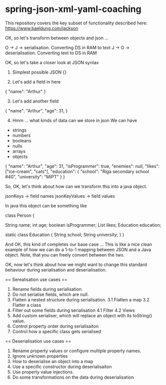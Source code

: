 # spring-json-xml-yaml-coaching

This repository covers the key subset of functionality
described here: https://www.baeldung.com/jackson

OK, so let's transform between objects and json ...

O -> J -> serialisation. Converting DS in RAM to text
J -> O -> deserialisation. Converting text to DS in RAM

OK, so let's take a closer look at JSON syntax

1. Simplest possible JSON
{}

2. Let's add a field in here

{
  "name": "Arthur"
}

3. Let's add another field

{
  "name": "Arthur",
  "age": 31,
}

4. Hmm ... what kinds of data can we store in json
We can have
- strings
- numbers
- booleans
- nulls
- arrays
- objects

{
  "name": "Arthur",
  "age": 31,
  "isProgrammer": true,
  "enemies": null,
  "likes": ["ice-cream", "cats"],
  "education": {
     "school": "Riga secondary school #40",
     "university": "MIPT"
  }
}


So, OK, let's think about how can we transform this into a java object.

jsonKeys -> field names
jsonKeyValues -> field values

In java this object can be something like

class Person {

  String name;
  int age;
  boolean isProgrammer;
  List<String> likes;
  Education education;

  static class Education {
     String school;
     String university;
  }
}

And OK, this kind of completes our base case ...
This is like a nice clean example of how we can do a 1-to-1 mapping between
JSON and a Java object. Note, that you can freely convert between the two.

OK, now let's think about how we might want to change this standard
behaviour during serialisation and deserialisation.

== Serealisation use cases ==
1. Rename fields during serialisation.
2. Do not serialise fields, which are null.
3. Flatten a nested structure during serialisation.
  3.1 Flatten a map
  3.2 Flatter a class
4. Filter out some fields during serialisation
  4.1 Filter
  4.2 Views
5. Add custom serialiser, which will replace an object with its toString() value.
6. Control property order during serialisaiton
7. Control how a specific class gets serialised

== Deserialisation use cases ==
1. Rename property values or configure multiple property names.
2. Ignore unknown properties
3. How to deserialise an object into a map
4. Use a specific constructor during deserialisaiton
5. Use property value injections.
6. Do some transformations on the data during deserialisation

